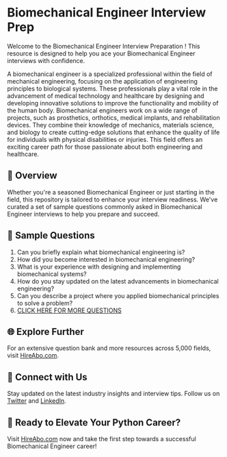 # Biomechanical Engineer Interview Prep

Welcome to the Biomechanical Engineer Interview Preparation ! This resource is designed to help you ace your Biomechanical Engineer interviews with confidence.

A biomechanical engineer is a specialized professional within the field of mechanical engineering, focusing on the application of engineering principles to biological systems. These professionals play a vital role in the advancement of medical technology and healthcare by designing and developing innovative solutions to improve the functionality and mobility of the human body. Biomechanical engineers work on a wide range of projects, such as prosthetics, orthotics, medical implants, and rehabilitation devices. They combine their knowledge of mechanics, materials science, and biology to create cutting-edge solutions that enhance the quality of life for individuals with physical disabilities or injuries. This field offers an exciting career path for those passionate about both engineering and healthcare.

## 🚀 Overview

Whether you're a seasoned Biomechanical Engineer or just starting in the field, this repository is tailored to enhance your interview readiness. We've curated a set of sample questions commonly asked in Biomechanical Engineer interviews to help you prepare and succeed.

## 📝 Sample Questions

1. Can you briefly explain what biomechanical engineering is?
2. How did you become interested in biomechanical engineering?
3. What is your experience with designing and implementing biomechanical systems?
4. How do you stay updated on the latest advancements in biomechanical engineering?
5. Can you describe a project where you applied biomechanical principles to solve a problem?
6. [CLICK HERE FOR MORE QUESTIONS](https://hireabo.com/job/3_1_49/Biomechanical%20Engineer)

## 🌐 Explore Further

For an extensive question bank and more resources across 5,000 fields, visit [HireAbo.com](https://www.hireabo.com).

## 📱 Connect with Us

Stay updated on the latest industry insights and interview tips. Follow us on [Twitter](https://twitter.com/hireabo) and [LinkedIn](https://www.linkedin.com/in/hire-abo-3609972a8/).

## 🚀 Ready to Elevate Your Python Career?

Visit [HireAbo.com](https://www.hireabo.com) now and take the first step towards a successful Biomechanical Engineer career!
